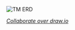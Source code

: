 ![TM ERD](https://user-images.githubusercontent.com/12103383/56465906-1aa3fb80-6426-11e9-90e4-bf13e5b1e1ce.png)

_[Collaborate over draw.io](https://www.draw.io/#G17julelLWpYwOptKBFhBJ-Uz4PJdKubzL)_
